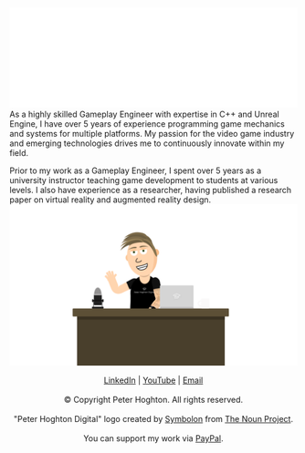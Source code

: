 ![Image](PhD_Logo_Large_White.png)
As a highly skilled Gameplay Engineer with expertise in C++ and Unreal Engine, I have over 5 years of experience programming game mechanics and systems for multiple platforms. My passion for the video game industry and emerging technologies drives me to continuously innovate within my field.

Prior to my work as a Gameplay Engineer, I spent over 5 years as a university instructor teaching game development to students at various levels. I also have experience as a researcher, having published a research paper on virtual reality and augmented reality design.
![Image](Peter%20Hoghton%20Avatar.png)
<p align="center"> 
  <a href="https://www.linkedin.com/in/peter-hoghton/">LinkedIn</a> | 
  <a href="https://www.youtube.com/@PeterHoghtonDigital">YouTube</a> | 
  <a href="mailto:peterhoghtondigital@gmail.com">Email</a>
  <br><br>© Copyright Peter Hoghton. All rights reserved.
  <br><br>"Peter Hoghton Digital" logo created by <a href="https://thenounproject.com/symbolon/">Symbolon</a> from <a href="https://thenounproject.com/">The Noun Project</a>.
  <br><br>You can support my work via <a href="https://www.paypal.com/paypalme/PeterHoghtonDigital">PayPal</a>.
</p>
